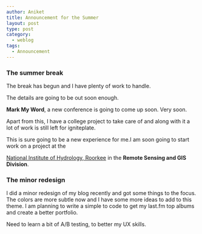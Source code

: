 ```yaml
---
author: Aniket
title: Announcement for the Summer
layout: post
type: post
category:
  - weblog
tags:
  - Announcement
---
```

### The summer break

The break has begun and I have plenty of work to handle.

The details are going to be out soon enough.

**Mark My Word**, a new conference is going to come up soon. Very soon.

Apart from this, I have a college project to take care of and along with it a lot of work is still left for igniteplate.

This is sure going to be a new experience for me.I am soon going to start work on a project at the 

[National Institute of Hydrology, Roorkee][1] in the **Remote Sensing and GIS Division**.

### The minor redesign

I did a minor redesign of my blog recently and got some things to the focus. The colors are more subtle now and I have some more ideas to add to this theme. I am planning to write a simple to code to get my last.fm top albums and create a better portfolio.

Need to learn a bit of A/B testing, to better my UX skills.

 [1]: http://nih.ernet.in/ "NIH, Roorkee"